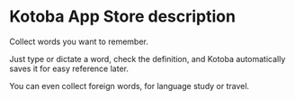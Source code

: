 # Kotoba App Store description

Collect words you want to remember.

Just type or dictate a word, check the definition, and Kotoba automatically saves it for easy reference later.

You can even collect foreign words, for language study or travel.